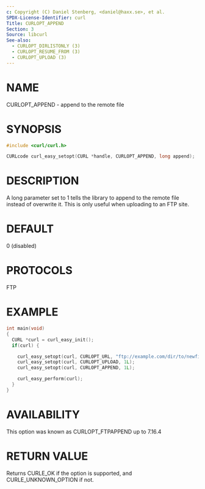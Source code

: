 ```yaml
---
c: Copyright (C) Daniel Stenberg, <daniel@haxx.se>, et al.
SPDX-License-Identifier: curl
Title: CURLOPT_APPEND
Section: 3
Source: libcurl
See-also:
  - CURLOPT_DIRLISTONLY (3)
  - CURLOPT_RESUME_FROM (3)
  - CURLOPT_UPLOAD (3)
---
```


# NAME

CURLOPT_APPEND - append to the remote file

# SYNOPSIS

~~~c
#include <curl/curl.h>

CURLcode curl_easy_setopt(CURL *handle, CURLOPT_APPEND, long append);
~~~

# DESCRIPTION

A long parameter set to 1 tells the library to append to the remote file
instead of overwrite it. This is only useful when uploading to an FTP site.

# DEFAULT

0 (disabled)

# PROTOCOLS

FTP

# EXAMPLE

~~~c
int main(void)
{
  CURL *curl = curl_easy_init();
  if(curl) {

    curl_easy_setopt(curl, CURLOPT_URL, "ftp://example.com/dir/to/newfile");
    curl_easy_setopt(curl, CURLOPT_UPLOAD, 1L);
    curl_easy_setopt(curl, CURLOPT_APPEND, 1L);

    curl_easy_perform(curl);
  }
}
~~~

# AVAILABILITY

This option was known as CURLOPT_FTPAPPEND up to 7.16.4

# RETURN VALUE

Returns CURLE_OK if the option is supported, and CURLE_UNKNOWN_OPTION if not.
